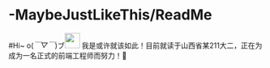 # -MaybeJustLikeThis/ReadMe
#Hi~ o(*￣▽￣*)ブ<img src="https://raw.githubusercontent.com/MartinHeinz/MartinHeinz/master/wave.gif" width="30px">
我是或许就该如此！目前就读于山西省某211大二，正在为成为一名正式的前端工程师而努力！🙂
